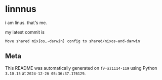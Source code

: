 # linnnus

i am linus. that's me.

my latest commit is

```
Move shared nix{os,-darwin} config to shared/nixos-and-darwin
```

## Meta

This README was automatically generated on `fv-az1114-119` using Python
`3.10.15` at `2024-12-26 05:36:37.176129`.
